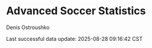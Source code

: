 # Advanced Soccer Statistics
Denis Ostroushko

<!-- gfm -->

Last successful data update: 2025-08-28 09:16:42 CST
